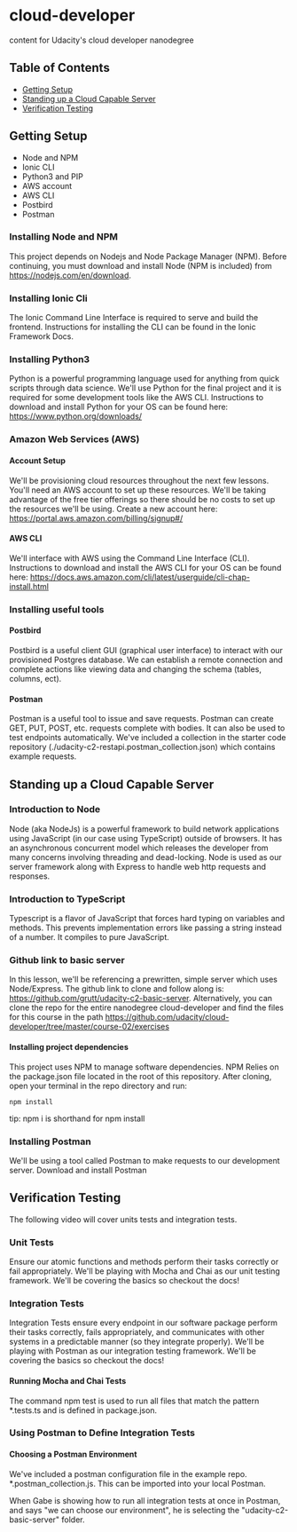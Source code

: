 # cloud-developer
content for Udacity's cloud developer nanodegree

## Table of Contents
* [Getting Setup](#Getting-Setup)
* [Standing up a Cloud Capable Server](#Standing-up-a-Cloud-Capable-Server)
* [Verification Testing](#Verification-Testing)


## Getting Setup

* Node and NPM
* Ionic CLI
* Python3 and PIP
* AWS account
* AWS CLI
* Postbird
* Postman


### Installing Node and NPM
This project depends on Nodejs and Node Package Manager (NPM). Before continuing, you must download and install Node (NPM is included) from https://nodejs.com/en/download.

### Installing Ionic Cli
The Ionic Command Line Interface is required to serve and build the frontend. Instructions for installing the CLI can be found in the Ionic Framework Docs.

### Installing Python3
Python is a powerful programming language used for anything from quick scripts through data science. We'll use Python for the final project and it is required for some development tools like the AWS CLI. Instructions to download and install Python for your OS can be found here: https://www.python.org/downloads/

### Amazon Web Services (AWS)
#### Account Setup
We'll be provisioning cloud resources throughout the next few lessons. You'll need an AWS account to set up these resources. We'll be taking advantage of the free tier offerings so there should be no costs to set up the resources we'll be using. Create a new account here: https://portal.aws.amazon.com/billing/signup#/

#### AWS CLI
We'll interface with AWS using the Command Line Interface (CLI). Instructions to download and install the AWS CLI for your OS can be found here: https://docs.aws.amazon.com/cli/latest/userguide/cli-chap-install.html

### Installing useful tools
#### Postbird
Postbird is a useful client GUI (graphical user interface) to interact with our provisioned Postgres database. We can establish a remote connection and complete actions like viewing data and changing the schema (tables, columns, ect).

#### Postman
Postman is a useful tool to issue and save requests. Postman can create GET, PUT, POST, etc. requests complete with bodies. It can also be used to test endpoints automatically. We've included a collection in the starter code repository (./udacity-c2-restapi.postman_collection.json) which contains example requests.

## Standing up a Cloud Capable Server
### Introduction to Node
Node (aka NodeJs) is a powerful framework to build network applications using JavaScript (in our case using TypeScript) outside of browsers. It has an asynchronous concurrent model which releases the developer from many concerns involving threading and dead-locking. Node is used as our server framework along with Express to handle web http requests and responses.

### Introduction to TypeScript
Typescript is a flavor of JavaScript that forces hard typing on variables and methods. This prevents implementation errors like passing a string instead of a number. It compiles to pure JavaScript.

### Github link to basic server
In this lesson, we'll be referencing a prewritten, simple server which uses Node/Express. The github link to clone and follow along is: https://github.com/grutt/udacity-c2-basic-server. Alternatively, you can clone the repo for the entire nanodegree cloud-developer and find the files for this course in the path https://github.com/udacity/cloud-developer/tree/master/course-02/exercises

#### Installing project dependencies
This project uses NPM to manage software dependencies. NPM Relies on the package.json file located in the root of this repository. After cloning, open your terminal in the repo directory and run:
```
npm install
```
tip: npm i is shorthand for npm install

### Installing Postman
We'll be using a tool called Postman to make requests to our development server. Download and install Postman

## Verification Testing
The following video will cover units tests and integration tests.

### Unit Tests
Ensure our atomic functions and methods perform their tasks correctly or fail appropriately. We'll be playing with Mocha and Chai as our unit testing framework. We'll be covering the basics so checkout the docs!

### Integration Tests
Integration Tests ensure every endpoint in our software package perform their tasks correctly, fails appropriately, and communicates with other systems in a predictable manner (so they integrate properly). We'll be playing with Postman as our integration testing framework. We'll be covering the basics so checkout the docs!

#### Running Mocha and Chai Tests
The command npm test is used to run all files that match the pattern *.tests.ts and is defined in package.json.

### Using Postman to Define Integration Tests


#### Choosing a Postman Environment
We've included a postman configuration file in the example repo. *.postman_collection.js. This can be imported into your local Postman.

When Gabe is showing how to run all integration tests at once in Postman, and says "we can choose our environment", he is selecting the "udacity-c2-basic-server" folder.